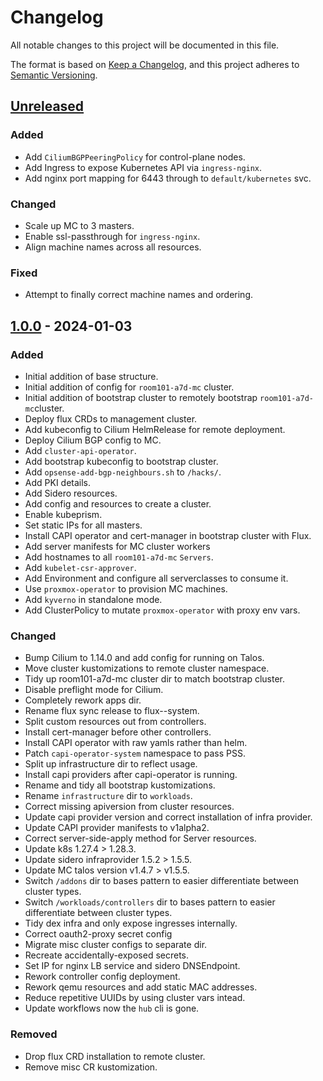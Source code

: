 # Changelog

All notable changes to this project will be documented in this file.

The format is based on [Keep a Changelog](https://keepachangelog.com/en/1.0.0/),
and this project adheres to [Semantic Versioning](https://semver.org/spec/v2.0.0.html).

## [Unreleased]

### Added

- Add `CiliumBGPPeeringPolicy` for control-plane nodes.
- Add Ingress to expose Kubernetes API via `ingress-nginx`.
- Add nginx port mapping for 6443 through to `default/kubernetes` svc.

### Changed

- Scale up MC to 3 masters.
- Enable ssl-passthrough for `ingress-nginx`.
- Align machine names across all resources.

### Fixed

- Attempt to finally correct machine names and ordering.

## [1.0.0] - 2024-01-03

### Added

- Initial addition of base structure.
- Initial addition of config for `room101-a7d-mc` cluster.
- Initial addition of bootstrap cluster to remotely bootstrap `room101-a7d-mc`cluster.
- Deploy flux CRDs to management cluster.
- Add kubeconfig to Cilium HelmRelease for remote deployment.
- Deploy Cilium BGP config to MC.
- Add `cluster-api-operator`.
- Add bootstrap kubeconfig to bootstrap cluster.
- Add `opsense-add-bgp-neighbours.sh` to `/hacks/`.
- Add PKI details.
- Add Sidero resources.
- Add config and resources to create a cluster.
- Enable kubeprism.
- Set static IPs for all masters.
- Install CAPI operator and cert-manager in bootstrap cluster with Flux.
- Add server manifests for MC cluster workers
- Add hostnames to all `room101-a7d-mc` `Servers`.
- Add `kubelet-csr-approver`.
- Add Environment and configure all serverclasses to consume it.
- Use `proxmox-operator` to provision MC machines.
- Add `kyverno` in standalone mode.
- Add ClusterPolicy to mutate `proxmox-operator` with proxy env vars.

### Changed

- Bump Cilium to 1.14.0 and add config for running on Talos.
- Move cluster kustomizations to remote cluster namespace.
- Tidy up room101-a7d-mc cluster dir to match bootstrap cluster.
- Disable preflight mode for Cilium.
- Completely rework apps dir.
- Rename flux sync release to flux--system.
- Split custom resources out from controllers.
- Install cert-manager before other controllers.
- Install CAPI operator with raw yamls rather than helm.
- Patch `capi-operator-system` namespace to pass PSS.
- Split up infrastructure dir to reflect usage.
- Install capi providers after capi-operator is running.
- Rename and tidy all bootstrap kustomizations.
- Rename `infrastructure` dir to `workloads`.
- Correct missing apiversion from cluster resources.
- Update capi provider version and correct installation of infra provider.
- Update CAPI provider manifests to v1alpha2.
- Correct server-side-apply method for Server resources.
- Update k8s 1.27.4 > 1.28.3.
- Update sidero infraprovider 1.5.2 > 1.5.5.
- Update MC talos version v1.4.7 > v1.5.5.
- Switch `/addons` dir to bases pattern to easier differentiate between cluster types.
- Switch `/workloads/controllers` dir to bases pattern to easier differentiate between cluster types.
- Tidy dex infra and only expose ingresses internally.
- Correct oauth2-proxy secret config
- Migrate misc cluster configs to separate dir.
- Recreate accidentally-exposed secrets.
- Set IP for nginx LB service and sidero DNSEndpoint.
- Rework controller config deployment.
- Rework qemu resources and add static MAC addresses.
- Reduce repetitive UUIDs by using cluster vars intead.
- Update workflows now the `hub` cli is gone.

### Removed

- Drop flux CRD installation to remote cluster.
- Remove misc CR kustomization.

[Unreleased]: https://github.com/a7d-corp/homelab-clusters-fleet/compare/v1.0.0...HEAD
[1.0.0]: https://github.com/a7d-corp/homelab-clusters-fleet/releases/tag/v1.0.0
